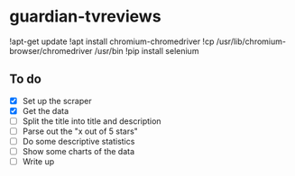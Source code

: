 # guardian-tvreviews


!apt-get update
!apt install chromium-chromedriver
!cp /usr/lib/chromium-browser/chromedriver /usr/bin
!pip install selenium

## To do
- [x] Set up the scraper
- [x] Get the data
- [ ] Split the title into title and description
- [ ] Parse out the "x out of 5 stars"
- [ ] Do some descriptive statistics
- [ ] Show some charts of the data
- [ ] Write up
